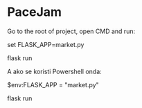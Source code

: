 # PaceJam
Go to the root of project, open CMD and run:

set FLASK_APP=market.py

flask run


A ako se koristi Powershell onda:

$env:FLASK_APP = "market.py"

flask run
